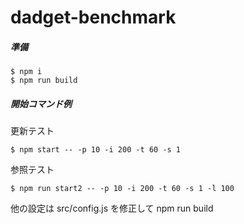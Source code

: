 # dadget-benchmark

##### 準備
```
$ npm i
$ npm run build
```

##### 開始コマンド例
更新テスト
```
$ npm start -- -p 10 -i 200 -t 60 -s 1
```
参照テスト
```
$ npm run start2 -- -p 10 -i 200 -t 60 -s 1 -l 100
```

他の設定は src/config.js を修正して npm run build
